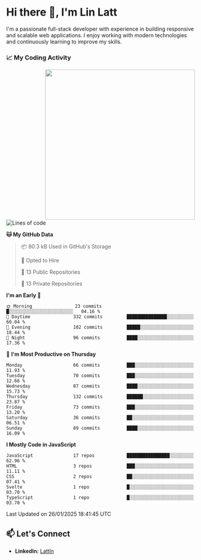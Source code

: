 # Hi there 👋, I'm Lin Latt

I'm a passionate full-stack developer with experience in building responsive and scalable web applications. I enjoy working with modern technologies and continuously learning to improve my skills.

### 📈 My Coding Activity 
<img src="https://github.com/user-attachments/assets/6cec4854-3eec-4600-9120-9be1d3cb2bfe"  width="400px" align="right">

<!--START_SECTION:waka-->
![Lines of code](https://img.shields.io/badge/From%20Hello%20World%20I%27ve%20Written-304.6%20thousand%20lines%20of%20code-blue)

**🐱 My GitHub Data** 

> 📦 80.3 kB Used in GitHub's Storage 
 > 
> 💼 Opted to Hire
 > 
> 📜 13 Public Repositories 
 > 
> 🔑 13 Private Repositories 
 > 
**I'm an Early 🐤** 

```text
🌞 Morning                23 commits          █░░░░░░░░░░░░░░░░░░░░░░░░   04.16 % 
🌆 Daytime                332 commits         ███████████████░░░░░░░░░░   60.04 % 
🌃 Evening                102 commits         █████░░░░░░░░░░░░░░░░░░░░   18.44 % 
🌙 Night                  96 commits          ████░░░░░░░░░░░░░░░░░░░░░   17.36 % 
```
📅 **I'm Most Productive on Thursday** 

```text
Monday                   66 commits          ███░░░░░░░░░░░░░░░░░░░░░░   11.93 % 
Tuesday                  70 commits          ███░░░░░░░░░░░░░░░░░░░░░░   12.66 % 
Wednesday                87 commits          ████░░░░░░░░░░░░░░░░░░░░░   15.73 % 
Thursday                 132 commits         ██████░░░░░░░░░░░░░░░░░░░   23.87 % 
Friday                   73 commits          ███░░░░░░░░░░░░░░░░░░░░░░   13.20 % 
Saturday                 36 commits          ██░░░░░░░░░░░░░░░░░░░░░░░   06.51 % 
Sunday                   89 commits          ████░░░░░░░░░░░░░░░░░░░░░   16.09 % 
```


**I Mostly Code in JavaScript** 

```text
JavaScript               17 repos            ████████████████░░░░░░░░░   62.96 % 
HTML                     3 repos             ███░░░░░░░░░░░░░░░░░░░░░░   11.11 % 
CSS                      2 repos             ██░░░░░░░░░░░░░░░░░░░░░░░   07.41 % 
Svelte                   1 repo              █░░░░░░░░░░░░░░░░░░░░░░░░   03.70 % 
TypeScript               1 repo              █░░░░░░░░░░░░░░░░░░░░░░░░   03.70 % 
```




 Last Updated on 26/01/2025 18:41:45 UTC
<!--END_SECTION:waka-->

## 📫 Let's Connect

- **LinkedIn:** [Lattln](https://linkedin.com/in/lin-latt)
<!-- - **Portfolio:** [Your Portfolio](https://yourportfolio.com) -->

